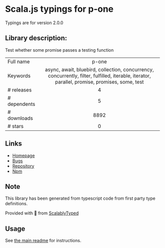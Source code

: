 
# Scala.js typings for p-one

Typings are for version 2.0.0

## Library description:
Test whether some promise passes a testing function

|                    |                 |
| ------------------ | :-------------: |
| Full name          | p-one |
| Keywords           | async, await, bluebird, collection, concurrency, concurrently, filter, fulfilled, iterable, iterator, parallel, promise, promises, some, test |
| # releases         | 4 |
| # dependents       | 5 |
| # downloads        | 8892 |
| # stars            | 0 |

## Links
- [Homepage](https://github.com/kevva/p-one#readme)
- [Bugs](https://github.com/kevva/p-one/issues)
- [Repository](https://github.com/kevva/p-one)
- [Npm](https://www.npmjs.com/package/p-one)
    


## Note
This library has been generated from typescript code from first party type definitions.

Provided with :purple_heart: from [ScalablyTyped](https://github.com/oyvindberg/ScalablyTyped)

## Usage
See [the main readme](../../readme.md) for instructions.


